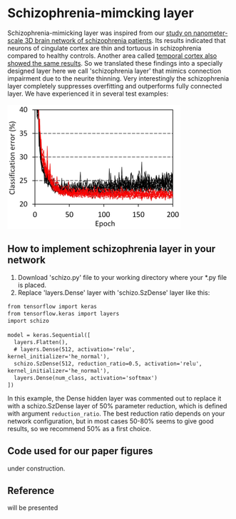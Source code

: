 # Schizophrenia-mimcking layer
Schizophrenia-mimicking layer was inspired from our [study on nanometer-scale 3D brain network of schizophrenia patients](https://www.nature.com/articles/s41398-019-0427-4). Its results indicated that neurons of cingulate cortex are thin and tortuous in schizophrenia compared to healthy controls. Another area called [temporal cortex also showed the same results](https://arxiv.org/abs/2007.00212). So we translated these findings into a specially designed layer here we call 'schizophrenia layer' that mimics connection impairment due to the neurite thinning. Very interestingly the schizophrenia layer completely suppresses overfitting and outperforms fully connected layer. We have experienced it in several test examples: <BR><BR>
![training example](pics/CIFAR_CNN_ConcurrTraj200913.png)

## How to implement schizophrenia layer in your network
1. Download 'schizo.py' file to your working directory where your *.py file is placed.
2. Replace 'layers.Dense' layer with 'schizo.SzDense' layer like this: 
```
from tensorflow import keras
from tensorflow.keras import layers
import schizo

model = keras.Sequential([
  layers.Flatten(),
  # layers.Dense(512, activation='relu', kernel_initializer='he_normal'),
  schizo.SzDense(512, reduction_ratio=0.5, activation='relu', kernel_initializer='he_normal'),
  layers.Dense(num_class, activation='softmax')
])
```
In this example, the Dense hidden layer was commented out to replace it with a schizo.SzDense layer of 50% parameter reduction, which is defined with argument `reduction_ratio`. The best reduction ratio depends on your network configuration, but in most cases 50-80% seems to give good results, so we recommend 50% as a first choice. 

## Code used for our paper figures
under construction.

## Reference
will be presented
